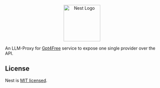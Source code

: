 <p align="center">
  <a href="http://nestjs.com/" target="blank"><img src="https://nestjs.com/img/logo-small.svg" width="120" alt="Nest Logo" /></a>
</p>

An LLM-Proxy for [Gpt4Free](https://github.com/xtekky/gpt4free) service to expose one single provider over the API.

## License

Nest is [MIT licensed](https://github.com/nestjs/nest/blob/master/LICENSE).
